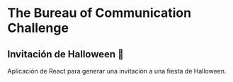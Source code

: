 # The Bureau of Communication Challenge
## Invitación de Halloween 🎃

Aplicación de React para generar una invitación a una fiesta de Halloween. 
